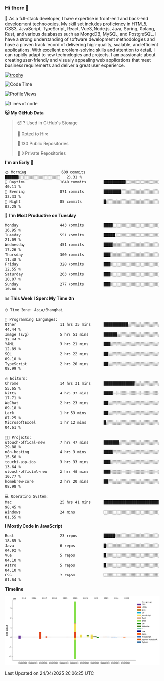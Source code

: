 ### Hi there 👋

🌱 As a full-stack developer, I have expertise in front-end and back-end development technologies. My skill set includes proficiency in HTML5, CSS3, JavaScript, TypeScript, React, Vue3, Node.js, Java, Spring, Golang, Rust, and various databases such as MongoDB, MySQL, and PostgreSQL. I have a strong understanding of software development methodologies and have a proven track record of delivering high-quality, scalable, and efficient applications. With excellent problem-solving skills and attention to detail, I can rapidly adapt to new technologies and projects. I am passionate about creating user-friendly and visually appealing web applications that meet business requirements and deliver a great user experience.

[![trophy](https://github-profile-trophy.vercel.app/?username=elton&rank=SECRET,SSS,SS,S,AAA,AA,A&theme=onedark&no-frame=true&margin-w=10)](https://github.com/ryo-ma/github-profile-trophy)

<!--START_SECTION:waka-->
![Code Time](http://img.shields.io/badge/Code%20Time-1%2C577%20hrs%2046%20mins-blue)

![Profile Views](http://img.shields.io/badge/Profile%20Views-0-blue)

![Lines of code](https://img.shields.io/badge/From%20Hello%20World%20I%27ve%20Written-5.6%20million%20lines%20of%20code-blue)

**🐱 My GitHub Data** 

> 📦 ? Used in GitHub's Storage 
 > 
> 💼 Opted to Hire
 > 
> 📜 130 Public Repositories 
 > 
> 🔑 0 Private Repositories 
 > 
**I'm an Early 🐤** 

```text
🌞 Morning                609 commits         ██████░░░░░░░░░░░░░░░░░░░   23.31 % 
🌆 Daytime                1048 commits        ██████████░░░░░░░░░░░░░░░   40.11 % 
🌃 Evening                871 commits         ████████░░░░░░░░░░░░░░░░░   33.33 % 
🌙 Night                  85 commits          █░░░░░░░░░░░░░░░░░░░░░░░░   03.25 % 
```
📅 **I'm Most Productive on Tuesday** 

```text
Monday                   443 commits         ████░░░░░░░░░░░░░░░░░░░░░   16.95 % 
Tuesday                  551 commits         █████░░░░░░░░░░░░░░░░░░░░   21.09 % 
Wednesday                451 commits         ████░░░░░░░░░░░░░░░░░░░░░   17.26 % 
Thursday                 300 commits         ███░░░░░░░░░░░░░░░░░░░░░░   11.48 % 
Friday                   328 commits         ███░░░░░░░░░░░░░░░░░░░░░░   12.55 % 
Saturday                 263 commits         ███░░░░░░░░░░░░░░░░░░░░░░   10.07 % 
Sunday                   277 commits         ███░░░░░░░░░░░░░░░░░░░░░░   10.60 % 
```


📊 **This Week I Spent My Time On** 

```text
🕑︎ Time Zone: Asia/Shanghai

💬 Programming Languages: 
Other                    11 hrs 35 mins      ███████████░░░░░░░░░░░░░░   44.44 % 
Image (svg)              5 hrs 51 mins       ██████░░░░░░░░░░░░░░░░░░░   22.44 % 
YAML                     3 hrs 21 mins       ███░░░░░░░░░░░░░░░░░░░░░░   12.89 % 
SQL                      2 hrs 22 mins       ██░░░░░░░░░░░░░░░░░░░░░░░   09.10 % 
TypeScript               2 hrs 20 mins       ██░░░░░░░░░░░░░░░░░░░░░░░   08.99 % 

🔥 Editors: 
Chrome                   14 hrs 31 mins      ██████████████░░░░░░░░░░░   55.65 % 
kitty                    4 hrs 37 mins       ████░░░░░░░░░░░░░░░░░░░░░   17.71 % 
WeChat                   2 hrs 23 mins       ██░░░░░░░░░░░░░░░░░░░░░░░   09.18 % 
Lark                     1 hr 53 mins        ██░░░░░░░░░░░░░░░░░░░░░░░   07.25 % 
MicrosoftExcel           1 hr 12 mins        █░░░░░░░░░░░░░░░░░░░░░░░░   04.61 % 

🐱‍💻 Projects: 
utouch-offical-new       7 hrs 47 mins       ███████░░░░░░░░░░░░░░░░░░   29.88 % 
n8n-hosting              4 hrs 3 mins        ████░░░░░░░░░░░░░░░░░░░░░   15.56 % 
touchi-app-ios           3 hrs 33 mins       ███░░░░░░░░░░░░░░░░░░░░░░   13.64 % 
utouch-official-new      2 hrs 48 mins       ███░░░░░░░░░░░░░░░░░░░░░░   10.77 % 
homebrew-core            2 hrs 20 mins       ██░░░░░░░░░░░░░░░░░░░░░░░   08.98 % 

💻 Operating System: 
Mac                      25 hrs 41 mins      █████████████████████████   98.45 % 
Windows                  24 mins             ░░░░░░░░░░░░░░░░░░░░░░░░░   01.55 % 
```

**I Mostly Code in JavaScript** 

```text
Rust                     23 repos            █████░░░░░░░░░░░░░░░░░░░░   18.85 % 
Java                     6 repos             █░░░░░░░░░░░░░░░░░░░░░░░░   04.92 % 
Vue                      5 repos             █░░░░░░░░░░░░░░░░░░░░░░░░   04.10 % 
Astro                    5 repos             █░░░░░░░░░░░░░░░░░░░░░░░░   04.10 % 
CSS                      2 repos             ░░░░░░░░░░░░░░░░░░░░░░░░░   01.64 % 
```



**Timeline**

![Lines of Code chart](https://raw.githubusercontent.com/elton/elton/main/assets/bar_graph.png)


 Last Updated on 24/04/2025 20:06:25 UTC
<!--END_SECTION:waka-->

<!--
**elton/elton** is a ✨ _special_ ✨ repository because its `README.md` (this file) appears on your GitHub profile.

Here are some ideas to get you started:

- 🔭 I’m currently working on ...
- 🌱 I’m currently learning ...
- 👯 I’m looking to collaborate on ...
- 🤔 I’m looking for help with ...
- 💬 Ask me about ...
- 📫 How to reach me: ...
- 😄 Pronouns: ...
- ⚡ Fun fact: ...
-->
